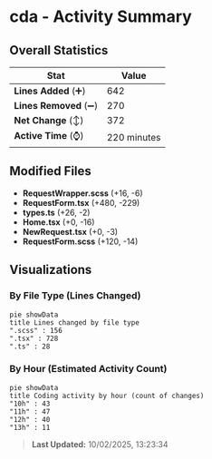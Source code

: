 # cda - Activity Summary 

## Overall Statistics

| Stat                   | Value                                                             |
| ---------------------- | ----------------------------------------------------------------- |
| **Lines Added** (➕)   | 642                                          |
| **Lines Removed** (➖) | 270                                        |
| **Net Change** (↕)    | 372                |
| **Active Time** (⌚)   | 220 minutes |


## Modified Files
- **RequestWrapper.scss** (+16, -6)
- **RequestForm.tsx** (+480, -229)
- **types.ts** (+26, -2)
- **Home.tsx** (+0, -16)
- **NewRequest.tsx** (+0, -3)
- **RequestForm.scss** (+120, -14)

## Visualizations

### By File Type (Lines Changed)

```mermaid
pie showData
title Lines changed by file type
".scss" : 156
".tsx" : 728
".ts" : 28
```

### By Hour (Estimated Activity Count)

```mermaid
pie showData
title Coding activity by hour (count of changes)
"10h" : 43
"11h" : 47
"12h" : 40
"13h" : 11
```


> **Last Updated:** 10/02/2025, 13:23:34